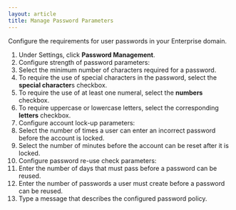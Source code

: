 ```yaml
---
layout: article
title: Manage Password Parameters 
---
```


Configure the requirements for user passwords in your Enterprise domain.

1. Under Settings, click **Password Management**.
2. Configure strength of password parameters:
  1. Select the minimum number of characters required for a password.
  2. To require the use of special characters in the password, select the **special character**s checkbox.
  3. To require the use of at least one numeral, select the **numbers** checkbox.
  4. To require uppercase or lowercase letters, select the corresponding **letters** checkbox.
3. Configure account lock-up parameters:
  1. Select the number of times a user can enter an incorrect password before the account is locked.
  2. Select the number of minutes before the account can be reset after it is locked.
4. Configure password re-use check parameters:
  1. Enter the number of days that must pass before a password can be reused.
  2. Enter the number of passwords a user must create before a password can be reused.
5. Type a message that describes the configured password policy.